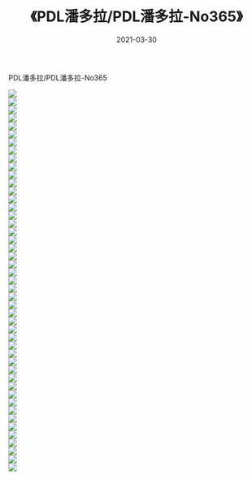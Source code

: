 ﻿---
layout: post
title:  《PDL潘多拉/PDL潘多拉-No365》
date:   2021-03-30
img: http://pic.660000.xyz/1:/网络美图/2021/PDL潘多拉/PDL潘多拉-No365/000.jpg
categories: [美女, 清纯, 唯美]
---

PDL潘多拉/PDL潘多拉-No365

 ![](http://pic.660000.xyz/1:/网络美图/2021/PDL潘多拉/PDL潘多拉-No365/001.jpg) <br>![](http://pic.660000.xyz/1:/网络美图/2021/PDL潘多拉/PDL潘多拉-No365/002.jpg) <br>![](http://pic.660000.xyz/1:/网络美图/2021/PDL潘多拉/PDL潘多拉-No365/003.jpg) <br>![](http://pic.660000.xyz/1:/网络美图/2021/PDL潘多拉/PDL潘多拉-No365/004.jpg) <br>![](http://pic.660000.xyz/1:/网络美图/2021/PDL潘多拉/PDL潘多拉-No365/005.jpg) <br>![](http://pic.660000.xyz/1:/网络美图/2021/PDL潘多拉/PDL潘多拉-No365/006.jpg) <br>![](http://pic.660000.xyz/1:/网络美图/2021/PDL潘多拉/PDL潘多拉-No365/007.jpg) <br>![](http://pic.660000.xyz/1:/网络美图/2021/PDL潘多拉/PDL潘多拉-No365/008.jpg) <br>![](http://pic.660000.xyz/1:/网络美图/2021/PDL潘多拉/PDL潘多拉-No365/009.jpg) <br>![](http://pic.660000.xyz/1:/网络美图/2021/PDL潘多拉/PDL潘多拉-No365/010.jpg) <br>![](http://pic.660000.xyz/1:/网络美图/2021/PDL潘多拉/PDL潘多拉-No365/011.jpg) <br>![](http://pic.660000.xyz/1:/网络美图/2021/PDL潘多拉/PDL潘多拉-No365/012.jpg) <br>![](http://pic.660000.xyz/1:/网络美图/2021/PDL潘多拉/PDL潘多拉-No365/013.jpg) <br>![](http://pic.660000.xyz/1:/网络美图/2021/PDL潘多拉/PDL潘多拉-No365/014.jpg) <br>![](http://pic.660000.xyz/1:/网络美图/2021/PDL潘多拉/PDL潘多拉-No365/015.jpg) <br>![](http://pic.660000.xyz/1:/网络美图/2021/PDL潘多拉/PDL潘多拉-No365/016.jpg) <br>![](http://pic.660000.xyz/1:/网络美图/2021/PDL潘多拉/PDL潘多拉-No365/017.jpg) <br>![](http://pic.660000.xyz/1:/网络美图/2021/PDL潘多拉/PDL潘多拉-No365/018.jpg) <br>![](http://pic.660000.xyz/1:/网络美图/2021/PDL潘多拉/PDL潘多拉-No365/019.jpg) <br>![](http://pic.660000.xyz/1:/网络美图/2021/PDL潘多拉/PDL潘多拉-No365/020.jpg) <br>![](http://pic.660000.xyz/1:/网络美图/2021/PDL潘多拉/PDL潘多拉-No365/021.jpg) <br>![](http://pic.660000.xyz/1:/网络美图/2021/PDL潘多拉/PDL潘多拉-No365/022.jpg) <br>![](http://pic.660000.xyz/1:/网络美图/2021/PDL潘多拉/PDL潘多拉-No365/023.jpg) <br>![](http://pic.660000.xyz/1:/网络美图/2021/PDL潘多拉/PDL潘多拉-No365/024.jpg) <br>![](http://pic.660000.xyz/1:/网络美图/2021/PDL潘多拉/PDL潘多拉-No365/025.jpg) <br>![](http://pic.660000.xyz/1:/网络美图/2021/PDL潘多拉/PDL潘多拉-No365/026.jpg) <br>![](http://pic.660000.xyz/1:/网络美图/2021/PDL潘多拉/PDL潘多拉-No365/027.jpg) <br>![](http://pic.660000.xyz/1:/网络美图/2021/PDL潘多拉/PDL潘多拉-No365/028.jpg) <br>![](http://pic.660000.xyz/1:/网络美图/2021/PDL潘多拉/PDL潘多拉-No365/029.jpg) <br>![](http://pic.660000.xyz/1:/网络美图/2021/PDL潘多拉/PDL潘多拉-No365/030.jpg) <br>![](http://pic.660000.xyz/1:/网络美图/2021/PDL潘多拉/PDL潘多拉-No365/031.jpg) <br>![](http://pic.660000.xyz/1:/网络美图/2021/PDL潘多拉/PDL潘多拉-No365/032.jpg) <br>![](http://pic.660000.xyz/1:/网络美图/2021/PDL潘多拉/PDL潘多拉-No365/033.jpg) <br>![](http://pic.660000.xyz/1:/网络美图/2021/PDL潘多拉/PDL潘多拉-No365/034.jpg) <br>![](http://pic.660000.xyz/1:/网络美图/2021/PDL潘多拉/PDL潘多拉-No365/035.jpg) <br>![](http://pic.660000.xyz/1:/网络美图/2021/PDL潘多拉/PDL潘多拉-No365/036.jpg) <br>![](http://pic.660000.xyz/1:/网络美图/2021/PDL潘多拉/PDL潘多拉-No365/037.jpg) <br>![](http://pic.660000.xyz/1:/网络美图/2021/PDL潘多拉/PDL潘多拉-No365/038.jpg) <br>![](http://pic.660000.xyz/1:/网络美图/2021/PDL潘多拉/PDL潘多拉-No365/039.jpg) <br>![](http://pic.660000.xyz/1:/网络美图/2021/PDL潘多拉/PDL潘多拉-No365/040.jpg) <br>![](http://pic.660000.xyz/1:/网络美图/2021/PDL潘多拉/PDL潘多拉-No365/041.jpg) <br>![](http://pic.660000.xyz/1:/网络美图/2021/PDL潘多拉/PDL潘多拉-No365/042.jpg) <br>![](http://pic.660000.xyz/1:/网络美图/2021/PDL潘多拉/PDL潘多拉-No365/043.jpg) <br>![](http://pic.660000.xyz/1:/网络美图/2021/PDL潘多拉/PDL潘多拉-No365/044.jpg) <br>![](http://pic.660000.xyz/1:/网络美图/2021/PDL潘多拉/PDL潘多拉-No365/045.jpg) <br>![](http://pic.660000.xyz/1:/网络美图/2021/PDL潘多拉/PDL潘多拉-No365/046.jpg) <br>![](http://pic.660000.xyz/1:/网络美图/2021/PDL潘多拉/PDL潘多拉-No365/047.jpg) <br>
